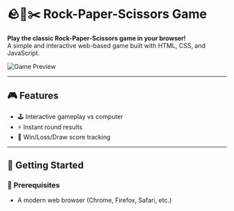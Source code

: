 # 🪨📄✂️ Rock-Paper-Scissors Game

**Play the classic Rock-Paper-Scissors game in your browser!**  
A simple and interactive web-based game built with HTML, CSS, and JavaScript.

![Game Preview](images/game-preview.png)

---

## 🎮 Features

- 🕹️ Interactive gameplay vs computer
- ⚡ Instant round results
- 🧮 Win/Loss/Draw score tracking

---

## 🚀 Getting Started

### 🔧 Prerequisites

- A modern web browser (Chrome, Firefox, Safari, etc.)